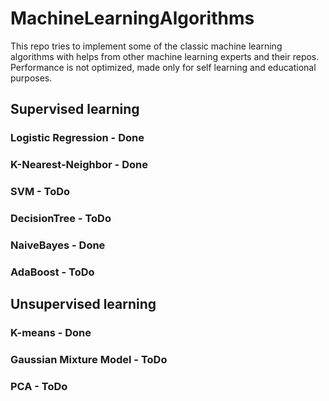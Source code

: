 # MachineLearningAlgorithms
This repo tries to implement some of the classic machine learning algorithms with helps from other machine learning experts and their repos.
Performance is not optimized, made only for self learning and educational purposes.

## Supervised learning
### Logistic Regression - Done
### K-Nearest-Neighbor - Done
### SVM - ToDo
### DecisionTree - ToDo
### NaiveBayes - Done
### AdaBoost - ToDo

## Unsupervised learning
### K-means - Done
### Gaussian Mixture Model - ToDo
### PCA - ToDo
